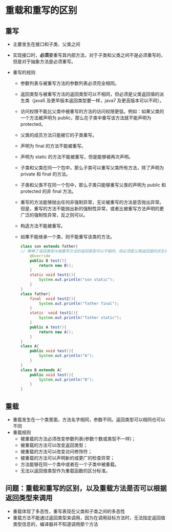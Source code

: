 # 重载和重写的区别

## 重写

- 主要发生在接口和子类、父类之间

- 实现接口时，**必须**要重写其内部方法，对于子类和父类之间不是必须重写的，但是对于抽象方法是必须重写。

- 重写的规则

  - 参数列表与被重写方法的参数列表必须完全相同。

  - 返回类型与被重写方法的返回类型可以不相同，但必须是父类返回值的派生类（java5 及更早版本返回类型要一样，java7 及更高版本可以不同）。

  - 访问权限不能比父类中被重写的方法的访问权限更低。例如：如果父类的一个方法被声明为 public，那么在子类中重写该方法就不能声明为 protected。

  - 父类的成员方法只能被它的子类重写。

  - 声明为 final 的方法不能被重写。

  - 声明为 static 的方法不能被重写，但是能够被再次声明。

  - 子类和父类在同一个包中，那么子类可以重写父类所有方法，除了声明为 private 和 final 的方法。

  - 子类和父类不在同一个包中，那么子类只能够重写父类的声明为 public 和 protected 的非 final 方法。

  - 重写的方法能够抛出任何非强制异常，无论被重写的方法是否抛出异常。但是，重写的方法不能抛出新的强制性异常，或者比被重写方法声明的更广泛的强制性异常，反之则可以。

  - 构造方法不能被重写。

  - 如果不能继承一个类，则不能重写该类的方法。

    ```java
    class son extends father{
    // 解释了返回类型与被重写方法的返回类型可以不相同，但必须是父类返回值的派生类  
        @Override
        public B test(){
            return new B();
        }
        static void test1(){
            System.out.println("son static");
        }
    }
    class father{
        final  void test2(){
            System.out.println("father final");
        }
        static  void test1(){
            System.out.println("father static");
        }
        public A test(){
            return new A();
        }
    }
    class A{
        public void test(){
            System.out.println("A");
        }
    }
    class B extends A{
        public void test(){
            System.out.println("B");
        }
    }
    ```

## 重载

- 重载发生在一个类里面，方法名字相同，参数不同。返回类型可以相同也可以不同
- 重载规则
  - 被重载的方法必须改变参数列表(参数个数或类型不一样)；
  - 被重载的方法可以改变返回类型；
  - 被重载的方法可以改变访问修饰符；
  - 被重载的方法可以声明新的或更广的检查异常；
  - 方法能够在同一个类中或者在一个子类中被重载。
  - 无法以返回值类型作为重载函数的区分标准。

## 问题：重载和重写的区别，以及重载方法是否可以根据返回类型来调用

- 重载体现了多态性，重写表现在父类和子类之间的多态性
- 重载方法不能通过返回类型来调用，因为在调用目标方法时，无法指定返回值类型信息的，编译器并不知道调用那个方法